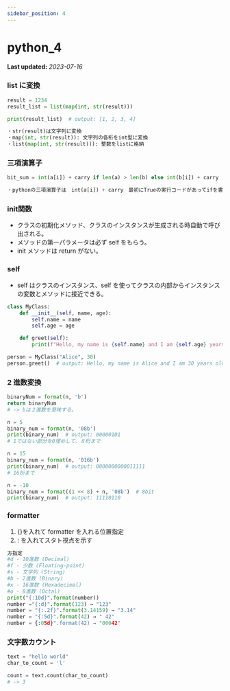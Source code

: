 ```yaml
---
sidebar_position: 4
---
```


# python_4

**Last updated:** _2023-07-16_

### list に変換

```python
result = 1234
result_list = list(map(int, str(result)))

print(result_list)  # output: [1, 2, 3, 4]

・str(result)は文字列に変換
・map(int, str(result)): 文字列の各桁をint型に変換
・list(map(int, str(result))): 整数をlistに格納
```

### 三項演算子

```python
bit_sum = int(a[i]) + carry if len(a) > len(b) else int(b[i]) + carry

・pythonの三項演算子は　int(a[i]) + carry　最初にTrueの実行コードがあってifを書いてその後elseで Falseの実行コードを書く
```

### **init**関数

- クラスの初期化メソッド、クラスのインスタンスが生成される時自動で呼び出される。
- メソッドの第一パラメータは必ず self をもらう。
- init メソッドは return がない。

### self

- self はクラスのインスタンス、self を使ってクラスの内部からインスタンスの変数とメソッドに接近できる。

```python
class MyClass:
    def __init__(self, name, age):
        self.name = name
        self.age = age

    def greet(self):
        print(f"Hello, my name is {self.name} and I am {self.age} years old.")

person = MyClass("Alice", 30)
person.greet()  # output: Hello, my name is Alice and I am 30 years old.
```

### 2 進数変換

```python
binaryNum = format(n, 'b')
return binaryNum
# -> bは２進数を意味する。

n = 5
binary_num = format(n, '08b')
print(binary_num)  # output: 00000101
# 1ではない部分を0埋めして、８桁まで

n = 15
binary_num = format(n, '016b')
print(binary_num)  # output: 0000000000011111
# 16桁まで

n = -10
binary_num = format((1 << 8) + n, '08b')  # 8bit
print(binary_num)  # output: 11110110

```

### formatter

1. {}を入れて formatter を入れる位置指定
2. : を入れてスタト視点を示す

```python
方指定
#d - 10進数 (Decimal)
#f - 少数 (Floating-point)
#s - 文字列 (String)
#b - 2進数 (Binary)
#x - 16進数 (Hexadecimal)
#o - 8進数 (Octal)
print("{:10d}".format(number))
number ="{:d}".format(123) → "123"
number = "{:.2f}".format(3.14159) → "3.14"
number = "{:5d}".format(42) → " 42"
number = {:05d}".format(42) → "00042"
```

### 文字数カウント

```python
text = "hello world"
char_to_count = 'l'

count = text.count(char_to_count)
# -> 3
```
